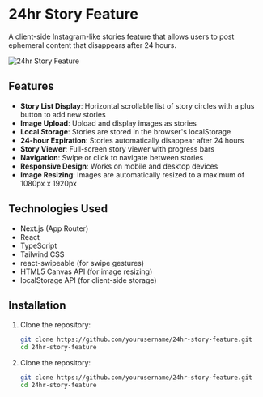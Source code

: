 # 24hr Story Feature

A client-side Instagram-like stories feature that allows users to post ephemeral content that disappears after 24 hours.

![24hr Story Feature](https://hebbkx1anhila5yf.public.blob.vercel-storage.com/stories-project-JEp0dz82Qz62iTp1IGcznkeHdDgQLb.png)

## Features

- **Story List Display**: Horizontal scrollable list of story circles with a plus button to add new stories
- **Image Upload**: Upload and display images as stories
- **Local Storage**: Stories are stored in the browser's localStorage
- **24-hour Expiration**: Stories automatically disappear after 24 hours
- **Story Viewer**: Full-screen story viewer with progress bars
- **Navigation**: Swipe or click to navigate between stories
- **Responsive Design**: Works on mobile and desktop devices
- **Image Resizing**: Images are automatically resized to a maximum of 1080px x 1920px

## Technologies Used

- Next.js (App Router)
- React
- TypeScript
- Tailwind CSS
- react-swipeable (for swipe gestures)
- HTML5 Canvas API (for image resizing)
- localStorage API (for client-side storage)

## Installation

1. Clone the repository:
   ```bash
   git clone https://github.com/yourusername/24hr-story-feature.git
   cd 24hr-story-feature

1. Clone the repository:
   ```bash
   git clone https://github.com/yourusername/24hr-story-feature.git
   cd 24hr-story-feature
